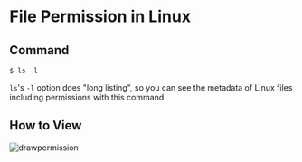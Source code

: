 # File Permission in Linux
## Command
    $ ls -l

`ls`'s `-l` option does "long listing", so you can see the metadata of Linux files including permissions with this command.

## How to View
![drawpermission](https://github.com/reruo321/OS-Self-Study/assets/48712088/883c135d-8eb2-494b-af27-1ac1446c9baf)
